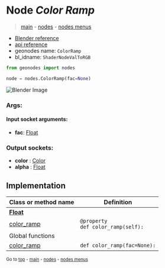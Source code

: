 # Node *Color Ramp*

> [main](../index.md) - [nodes](nodes.md) - [nodes menus](nodes_menus.md)

- [Blender reference](https://docs.blender.org/manual/en/latest/modeling/geometry_nodes/color/color_ramp.html)
- [api reference](https://docs.blender.org/api/current/bpy.types.ShaderNodeValToRGB.html)
- geonodes name: `ColorRamp`
- bl_idname: `ShaderNodeValToRGB`

```python
from geonodes import nodes

node = nodes.ColorRamp(fac=None)
```

![Blender Image](https://docs.blender.org/manual/en/latest/_images/node-types_ShaderNodeValToRGB.webp)

### Args:

#### Input socket arguments:

- **fac**: [Float](Float.md)

### Output sockets:

- **color** : [Color](Color.md)
- **alpha** : [Float](Float.md)

## Implementation

| Class or method name | Definition |
|----------------------|------------|
| **[Float](Float.md)** |
| [color_ramp](Float.md#color_ramp) | `@property`<br> `def color_ramp(self):` |
| Global functions |
| [color_ramp](functions.md#color_ramp) | `def color_ramp(fac=None):` |

<sub>Go to [top](#node-Color-Ramp) - [main](../index.md) - [nodes](nodes.md) - [nodes menus](nodes_menus.md)</sub>

